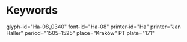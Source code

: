 # Keywords
glyph-id="Ha-08_0340"
font-id="Ha-08"
printer-id="Ha"
printer="Jan Haller"
period="1505–1525"
place="Kraków"
PT plate="171"
